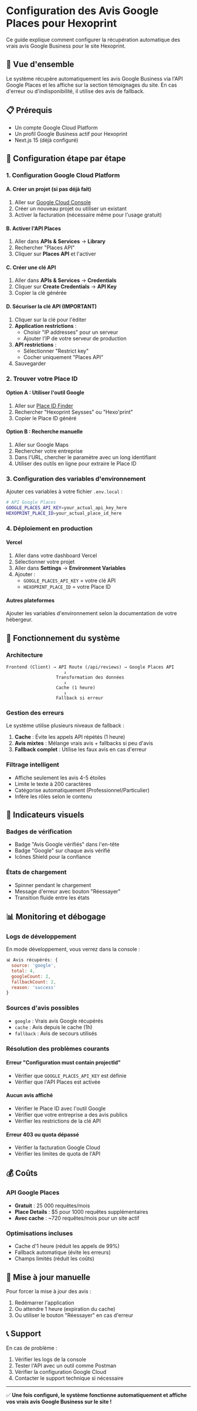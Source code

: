 # Configuration des Avis Google Places pour Hexoprint

Ce guide explique comment configurer la récupération automatique des vrais avis Google Business pour le site Hexoprint.

## 🎯 Vue d'ensemble

Le système récupère automatiquement les avis Google Business via l'API Google Places et les affiche sur la section témoignages du site. En cas d'erreur ou d'indisponibilité, il utilise des avis de fallback.

## 📋 Prérequis

- Un compte Google Cloud Platform
- Un profil Google Business actif pour Hexoprint
- Next.js 15 (déjà configuré)

## 🚀 Configuration étape par étape

### 1. Configuration Google Cloud Platform

#### A. Créer un projet (si pas déjà fait)

1. Aller sur [Google Cloud Console](https://console.cloud.google.com/)
2. Créer un nouveau projet ou utiliser un existant
3. Activer la facturation (nécessaire même pour l'usage gratuit)

#### B. Activer l'API Places

1. Aller dans **APIs & Services** → **Library**
2. Rechercher "Places API"
3. Cliquer sur **Places API** et l'activer

#### C. Créer une clé API

1. Aller dans **APIs & Services** → **Credentials**
2. Cliquer sur **Create Credentials** → **API Key**
3. Copier la clé générée

#### D. Sécuriser la clé API (IMPORTANT)

1. Cliquer sur la clé pour l'éditer
2. **Application restrictions** :
    - Choisir "IP addresses" pour un serveur
    - Ajouter l'IP de votre serveur de production
3. **API restrictions** :
    - Sélectionner "Restrict key"
    - Cocher uniquement "Places API"
4. Sauvegarder

### 2. Trouver votre Place ID

#### Option A : Utiliser l'outil Google

1. Aller sur [Place ID Finder](https://developers.google.com/maps/documentation/javascript/examples/places-placeid-finder)
2. Rechercher "Hexoprint Seysses" ou "Hexo'print"
3. Copier le Place ID généré

#### Option B : Recherche manuelle

1. Aller sur Google Maps
2. Rechercher votre entreprise
3. Dans l'URL, chercher le paramètre avec un long identifiant
4. Utiliser des outils en ligne pour extraire le Place ID

### 3. Configuration des variables d'environnement

Ajouter ces variables à votre fichier `.env.local` :

```bash
# API Google Places
GOOGLE_PLACES_API_KEY=your_actual_api_key_here
HEXOPRINT_PLACE_ID=your_actual_place_id_here
```

### 4. Déploiement en production

#### Vercel

1. Aller dans votre dashboard Vercel
2. Sélectionner votre projet
3. Aller dans **Settings** → **Environment Variables**
4. Ajouter :
    - `GOOGLE_PLACES_API_KEY` = votre clé API
    - `HEXOPRINT_PLACE_ID` = votre Place ID

#### Autres plateformes

Ajouter les variables d'environnement selon la documentation de votre hébergeur.

## 🔧 Fonctionnement du système

### Architecture

```
Frontend (Client) → API Route (/api/reviews) → Google Places API
                      ↓
                   Transformation des données
                      ↓
                   Cache (1 heure)
                      ↓
                   Fallback si erreur
```

### Gestion des erreurs

Le système utilise plusieurs niveaux de fallback :

1. **Cache** : Évite les appels API répétés (1 heure)
2. **Avis mixtes** : Mélange vrais avis + fallbacks si peu d'avis
3. **Fallback complet** : Utilise les faux avis en cas d'erreur

### Filtrage intelligent

- Affiche seulement les avis 4-5 étoiles
- Limite le texte à 200 caractères
- Catégorise automatiquement (Professionnel/Particulier)
- Infère les rôles selon le contenu

## 🎨 Indicateurs visuels

### Badges de vérification

- Badge "Avis Google vérifiés" dans l'en-tête
- Badge "Google" sur chaque avis vérifié
- Icônes Shield pour la confiance

### États de chargement

- Spinner pendant le chargement
- Message d'erreur avec bouton "Réessayer"
- Transition fluide entre les états

## 📊 Monitoring et débogage

### Logs de développement

En mode développement, vous verrez dans la console :

```javascript
📊 Avis récupérés: {
  source: 'google',
  total: 4,
  googleCount: 2,
  fallbackCount: 2,
  reason: 'success'
}
```

### Sources d'avis possibles

- `google` : Vrais avis Google récupérés
- `cache` : Avis depuis le cache (1h)
- `fallback` : Avis de secours utilisés

### Résolution des problèmes courants

#### Erreur "Configuration must contain projectId"

- Vérifier que `GOOGLE_PLACES_API_KEY` est définie
- Vérifier que l'API Places est activée

#### Aucun avis affiché

- Vérifier le Place ID avec l'outil Google
- Vérifier que votre entreprise a des avis publics
- Vérifier les restrictions de la clé API

#### Erreur 403 ou quota dépassé

- Vérifier la facturation Google Cloud
- Vérifier les limites de quota de l'API

## 💰 Coûts

### API Google Places

- **Gratuit** : 25 000 requêtes/mois
- **Place Details** : $5 pour 1000 requêtes supplémentaires
- **Avec cache** : ~720 requêtes/mois pour un site actif

### Optimisations incluses

- Cache d'1 heure (réduit les appels de 99%)
- Fallback automatique (évite les erreurs)
- Champs limités (réduit les coûts)

## 🔄 Mise à jour manuelle

Pour forcer la mise à jour des avis :

1. Redémarrer l'application
2. Ou attendre 1 heure (expiration du cache)
3. Ou utiliser le bouton "Réessayer" en cas d'erreur

## 📞 Support

En cas de problème :

1. Vérifier les logs de la console
2. Tester l'API avec un outil comme Postman
3. Vérifier la configuration Google Cloud
4. Contacter le support technique si nécessaire

---

✅ **Une fois configuré, le système fonctionne automatiquement et affiche vos vrais avis Google Business sur le site !**
